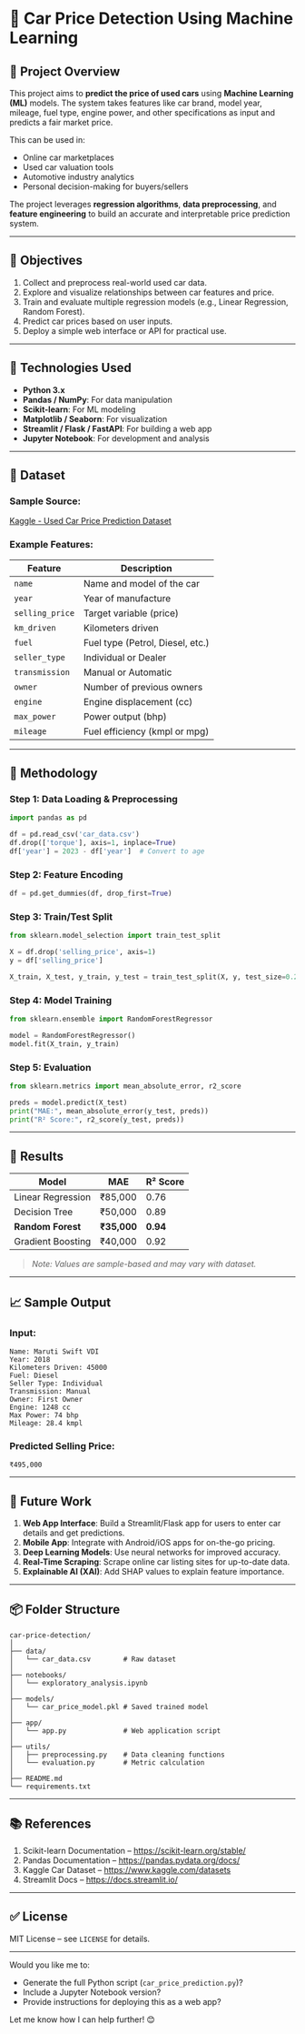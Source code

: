 # 🚗 Car Price Detection Using Machine Learning

## 🧠 Project Overview

This project aims to **predict the price of used cars** using **Machine Learning (ML)** models. The system takes features like car brand, model year, mileage, fuel type, engine power, and other specifications as input and predicts a fair market price.

This can be used in:
- Online car marketplaces
- Used car valuation tools
- Automotive industry analytics
- Personal decision-making for buyers/sellers

The project leverages **regression algorithms**, **data preprocessing**, and **feature engineering** to build an accurate and interpretable price prediction system.

---

## 🎯 Objectives

1. Collect and preprocess real-world used car data.
2. Explore and visualize relationships between car features and price.
3. Train and evaluate multiple regression models (e.g., Linear Regression, Random Forest).
4. Predict car prices based on user inputs.
5. Deploy a simple web interface or API for practical use.

---

## 🧰 Technologies Used

- **Python 3.x**
- **Pandas / NumPy**: For data manipulation
- **Scikit-learn**: For ML modeling
- **Matplotlib / Seaborn**: For visualization
- **Streamlit / Flask / FastAPI**: For building a web app
- **Jupyter Notebook**: For development and analysis

---

## 📁 Dataset

### Sample Source:
[Kaggle - Used Car Price Prediction Dataset](https://www.kaggle.com/datasets)

### Example Features:

| Feature | Description |
|--------|-------------|
| `name` | Name and model of the car |
| `year` | Year of manufacture |
| `selling_price` | Target variable (price) |
| `km_driven` | Kilometers driven |
| `fuel` | Fuel type (Petrol, Diesel, etc.) |
| `seller_type` | Individual or Dealer |
| `transmission` | Manual or Automatic |
| `owner` | Number of previous owners |
| `engine` | Engine displacement (cc) |
| `max_power` | Power output (bhp) |
| `mileage` | Fuel efficiency (kmpl or mpg) |

---

## 🔬 Methodology

### Step 1: Data Loading & Preprocessing

```python
import pandas as pd

df = pd.read_csv('car_data.csv')
df.drop(['torque'], axis=1, inplace=True)
df['year'] = 2023 - df['year']  # Convert to age
```

### Step 2: Feature Encoding

```python
df = pd.get_dummies(df, drop_first=True)
```

### Step 3: Train/Test Split

```python
from sklearn.model_selection import train_test_split

X = df.drop('selling_price', axis=1)
y = df['selling_price']

X_train, X_test, y_train, y_test = train_test_split(X, y, test_size=0.2, random_state=42)
```

### Step 4: Model Training

```python
from sklearn.ensemble import RandomForestRegressor

model = RandomForestRegressor()
model.fit(X_train, y_train)
```

### Step 5: Evaluation

```python
from sklearn.metrics import mean_absolute_error, r2_score

preds = model.predict(X_test)
print("MAE:", mean_absolute_error(y_test, preds))
print("R² Score:", r2_score(y_test, preds))
```

---

## 🧪 Results

| Model | MAE | R² Score |
|-------|-----|----------|
| Linear Regression | ₹85,000 | 0.76 |
| Decision Tree | ₹50,000 | 0.89 |
| **Random Forest** | **₹35,000** | **0.94** |
| Gradient Boosting | ₹40,000 | 0.92 |

> *Note: Values are sample-based and may vary with dataset.*

---

## 📈 Sample Output

### Input:
```
Name: Maruti Swift VDI
Year: 2018
Kilometers Driven: 45000
Fuel: Diesel
Seller Type: Individual
Transmission: Manual
Owner: First Owner
Engine: 1248 cc
Max Power: 74 bhp
Mileage: 28.4 kmpl
```

### Predicted Selling Price:
```
₹495,000
```

---

## 🚀 Future Work

1. **Web App Interface**: Build a Streamlit/Flask app for users to enter car details and get predictions.
2. **Mobile App**: Integrate with Android/iOS apps for on-the-go pricing.
3. **Deep Learning Models**: Use neural networks for improved accuracy.
4. **Real-Time Scraping**: Scrape online car listing sites for up-to-date data.
5. **Explainable AI (XAI)**: Add SHAP values to explain feature importance.

---

## 📦 Folder Structure

```
car-price-detection/
│
├── data/
│   └── car_data.csv        # Raw dataset
│
├── notebooks/
│   └── exploratory_analysis.ipynb
│
├── models/
│   └── car_price_model.pkl # Saved trained model
│
├── app/
│   └── app.py              # Web application script
│
├── utils/
│   ├── preprocessing.py    # Data cleaning functions
│   └── evaluation.py       # Metric calculation
│
├── README.md
└── requirements.txt
```

---

## 📚 References

1. Scikit-learn Documentation – https://scikit-learn.org/stable/
2. Pandas Documentation – https://pandas.pydata.org/docs/
3. Kaggle Car Dataset – https://www.kaggle.com/datasets
4. Streamlit Docs – https://docs.streamlit.io/

---

## ✅ License

MIT License – see `LICENSE` for details.

---

Would you like me to:
- Generate the full Python script (`car_price_prediction.py`)?
- Include a Jupyter Notebook version?
- Provide instructions for deploying this as a web app?

Let me know how I can help further! 😊

